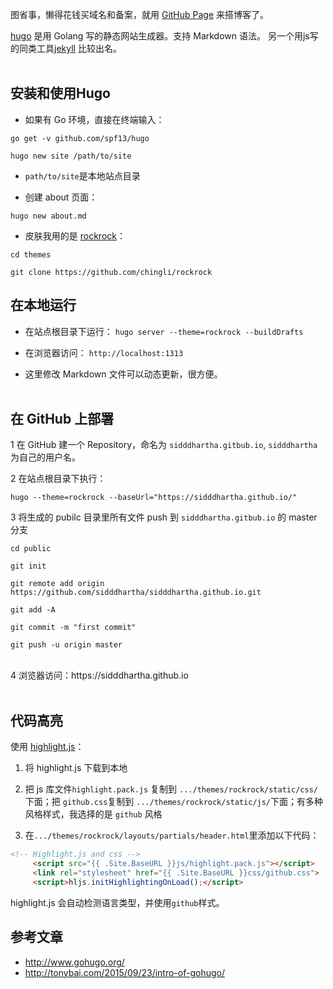 图省事，懒得花钱买域名和备案，就用 [GitHub Page](https://pages.github.com/) 来搭博客了。

[hugo](https://gohugo.io/) 是用 Golang 写的静态网站生成器。支持 Markdown 语法。
另一个用js写的同类工具[jekyll](http://jekyll.com.cn/)
比较出名。<br /><br />


## 安装和使用Hugo

* 如果有 Go 环境，直接在终端输入：

```
go get -v github.com/spf13/hugo

hugo new site /path/to/site
```

* `path/to/site`是本地站点目录


* 创建 about 页面：

```
hugo new about.md
```


* 皮肤我用的是 [rockrock](https://github.com/chingli/rockrock)：

```
cd themes

git clone https://github.com/chingli/rockrock
```

## 在本地运行

* 在站点根目录下运行：
  `hugo server --theme=rockrock --buildDrafts`
  <br/>

* 在浏览器访问：
  `http://localhost:1313`
  <br/>

* 这里修改 Markdown 文件可以动态更新，很方便。
  <br/><br/>

## 在 GitHub 上部署
1 在 GitHub 建一个 Repository，命名为 `sidddhartha.gitbub.io`,
`sidddhartha` 为自己的用户名。
<br/>

2 在站点根目录下执行：

```
hugo --theme=rockrock --baseUrl="https://sidddhartha.github.io/"
```

3 将生成的 pubilc 目录里所有文件 push 到 `sidddhartha.gitbub.io` 的 master 分支

```
cd public

git init

git remote add origin https://github.com/sidddhartha/sidddhartha.github.io.git

git add -A

git commit -m "first commit"

git push -u origin master
```

<br/>
4 浏览器访问：https://sidddhartha.github.io
<br/><br/>

## 代码高亮

使用 [highlight.js](https://highlightjs.org/)：

1. 将 highlight.js 下载到本地

2. 把 js 库文件`highlight.pack.js` 复制到 `.../themes/rockrock/static/css/`下面；把 `github.css`复制到 `.../themes/rockrock/static/js/`下面；有多种风格样式，我选择的是 `github` 风格

3.  在`.../themes/rockrock/layouts/partials/header.html`里添加以下代码：

```html
<!-- Highlight.js and css -->
	 <script src="{{ .Site.BaseURL }}js/highlight.pack.js"></script>
	 <link rel="stylesheet" href="{{ .Site.BaseURL }}css/github.css">
	 <script>hljs.initHighlightingOnLoad();</script>
```

highlight.js 会自动检测语言类型，并使用`github`样式。





## 参考文章
* http://www.gohugo.org/
* http://tonybai.com/2015/09/23/intro-of-gohugo/
